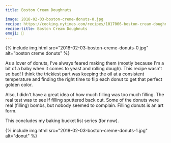 ```yaml
---
title: Boston Cream Doughnuts

image: 2018-02-03-boston-creme-donuts-0.jpg
recipe: https://cooking.nytimes.com/recipes/1017066-boston-cream-doughnuts
recipe-title: Boston Cream Doughnuts
emoji: 🍩
---
```


<div class="photos">
{% include img.html src="2018-02-03-boston-creme-donuts-0.jpg" alt="boston creme donuts" %}
</div>

As a lover of donuts, I've always feared making them (mostly because I'm a bit of a baby when it comes to yeast and rolling dough). This recipe wasn't so bad! I think the trickiest part was keeping the oil at a consistent temperature and finding the right time to flip each donut to get that perfect golden color.

Also, I didn't have a great idea of how much filling was too much filling. The real test was to see if filling sputtered back out. Some of the donuts were real (filling) bombs, but nobody seemed to complain. Filling donuts is an art form.

This concludes my baking bucket list series (for now).

<div class="photos">
{% include img.html src="2018-02-03-boston-creme-donuts-1.jpg" alt="donut" %}
</div>
